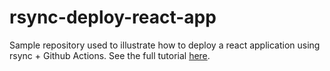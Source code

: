 # rsync-deploy-react-app
Sample repository used to illustrate how to deploy a react application using rsync + Github Actions. 
See the full tutorial [here](https://leomurca.xyz/posts/how-to-deploy-react-applications-using-github-actions-+-rsync/).
